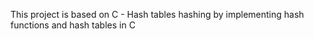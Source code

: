 This project is based on C - Hash tables
hashing by implementing hash functions and hash tables in C

